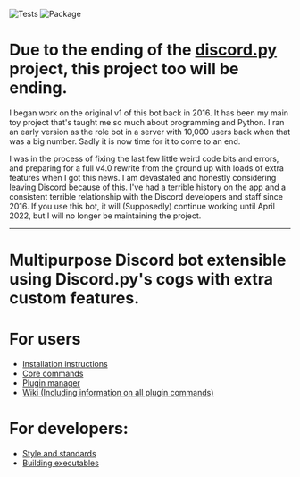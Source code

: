 ![Tests](https://github.com/CodeBizarre/discord-bot/workflows/Tests/badge.svg)
![Package](https://github.com/CodeBizarre/discord-bot/workflows/Package/badge.svg?branch=release)

# Due to the ending of the [discord.py](https://github.com/Rapptz/discord.py) project, this project too will be ending.

I began work on the original v1 of this bot back in 2016. It has been my main toy project that's taught me so much about programming and Python. I ran an early version as the role bot in a server with 10,000 users back when that was a big number. Sadly it is now time for it to come to an end.

I was in the process of fixing the last few little weird code bits and errors, and preparing for a full v4.0 rewrite from the ground up with loads of extra features when I got this news. I am devastated and honestly considering leaving Discord because of this. I've had a terrible history on the app and a consistent terrible relationship with the Discord developers and staff since 2016. If you use this bot, it will (Supposedly) continue working until April 2022, but I will no longer be maintaining the project. 

---

# Multipurpose Discord bot extensible using Discord.py's cogs with extra custom features.

# For users
* [Installation instructions](https://github.com/CodeBizarre/discord-bot/wiki/Installation-instructions)
* [Core commands](https://github.com/CodeBizarre/discord-bot/wiki/Core-commands)
* [Plugin manager](https://github.com/CodeBizarre/discord-bot/wiki/Plugin-manager)
* [Wiki (Including information on all plugin commands)](https://github.com/CodeBizarre/discord-bot/wiki)

# For developers:
* [Style and standards](https://github.com/CodeBizarre/discord-bot/wiki/Style-and-standards)
* [Building executables](https://github.com/CodeBizarre/discord-bot/wiki/Building-executables)